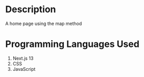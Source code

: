 # Description
A home page using the map method

# Programming Languages Used
1. Next.js 13
2. CSS
3. JavaScript